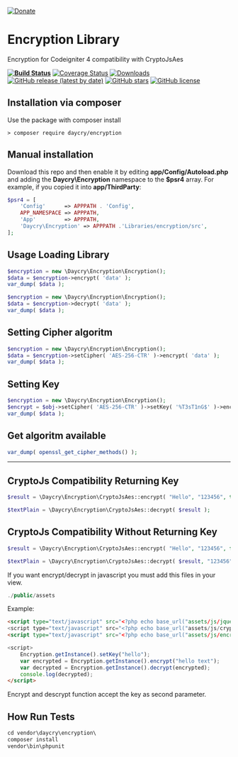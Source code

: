 [![Donate](https://img.shields.io/badge/Donate-PayPal-green.svg)](https://www.paypal.com/donate?business=SYC5XDT23UZ5G&no_recurring=0&item_name=Thank+you%21&currency_code=EUR)

# Encryption Library

Encryption for Codeigniter 4 compatibility with CryptoJsAes

**[![Build Status](https://github.com/daycry/encryption/workflows/PHP%20Tests/badge.svg)](https://github.com/daycry/encryption/actions?query=workflow%3A%22PHP+Tests%22)**
[![Coverage Status](https://coveralls.io/repos/github/daycry/encryption/badge.svg?branch=master)](https://coveralls.io/github/daycry/encryption?branch=master)
[![Downloads](https://poser.pugx.org/daycry/encryption/downloads)](https://packagist.org/packages/daycry/encryption)
[![GitHub release (latest by date)](https://img.shields.io/github/v/release/daycry/encryption)](https://packagist.org/packages/daycry/encryption)
[![GitHub stars](https://img.shields.io/github/stars/daycry/encryption)](https://packagist.org/packages/daycry/encryption)
[![GitHub license](https://img.shields.io/github/license/daycry/encryption)](https://github.com/daycry/encryption/blob/master/LICENSE)

## Installation via composer

Use the package with composer install

	> composer require daycry/encryption

## Manual installation

Download this repo and then enable it by editing **app/Config/Autoload.php** and adding the **Daycry\Encryption**
namespace to the **$psr4** array. For example, if you copied it into **app/ThirdParty**:

```php
$psr4 = [
    'Config'      => APPPATH . 'Config',
    APP_NAMESPACE => APPPATH,
    'App'         => APPPATH,
    'Daycry\Encryption' => APPPATH .'Libraries/encryption/src',
];
```


## Usage Loading Library

```php
$encryption = new \Daycry\Encryption\Encryption();
$data = $encryption->encrypt( 'data' );
var_dump( $data );

$encryption = new \Daycry\Encryption\Encryption();
$data = $encryption->decrypt( 'data' );
var_dump( $data );

```

## Setting Cipher algoritm

```php
$encryption = new \Daycry\Encryption\Encryption();
$data = $encryption->setCipher( 'AES-256-CTR' )->encrypt( 'data' );
var_dump( $data );

```

## Setting Key

```php
$encryption = new \Daycry\Encryption\Encryption();
$encrypt = $obj->setCipher( 'AES-256-CTR' )->setKey( '%T3sT1nG$' )->encrypt( 'data', true );
var_dump( $data );

```

## Get algoritm available

```php
var_dump( openssl_get_cipher_methods() );

```
________________________________________________________________________________________________________________

## CryptoJs Compatibility Returning Key

```php
$result = \Daycry\Encryption\CryptoJsAes::encrypt( "Hello", "123456", true );

$textPlain = \Daycry\Encryption\CryptoJsAes::decrypt( $result );
```

## CryptoJs Compatibility Without Returning Key

```php
$result = \Daycry\Encryption\CryptoJsAes::encrypt( "Hello", "123456", false );

$textPlain = \Daycry\Encryption\CryptoJsAes::decrypt( $result, "123456" );
```
If you want encrypt/decrypt in javascript you must add this files in your view.

```php
./public/assets

```
Example:

```html
<script type="text/javascript" src="<?php echo base_url("assets/js/jquery.min.js")?>"></script>
<script type="text/javascript" src="<?php echo base_url("assets/js/crypto-js.min.js")?>"></script>
<script type="text/javascript" src="<?php echo base_url("assets/js/encryption.js")?>"></script>

<script>
	Encryption.getInstance().setKey("hello");
	var encrypted = Encryption.getInstance().encrypt("hello text");
	var decrypted = Encryption.getInstance().decrypt(encrypted);
	console.log(decrypted);
</script>
```
Encrypt and descrypt function accept the key as second parameter.

## How Run Tests

```php
cd vendor\daycry\encryption\
composer install
vendor\bin\phpunit

```
